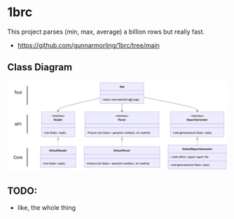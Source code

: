 # 1brc
This project parses (min, max, average) a billion rows but really fast. 
- https://github.com/gunnarmorling/1brc/tree/main

## Class Diagram
![uml.png](uml.png)

## TODO:
- like, the whole thing

